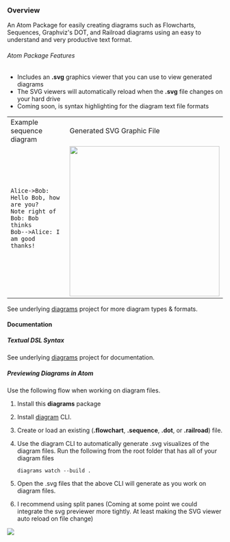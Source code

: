 ### Overview
An Atom Package for easily creating diagrams such as Flowcharts, Sequences, Graphviz's DOT, and Railroad diagrams using
an easy to understand and very productive text format.

###### Atom Package Features
 - Includes an **.svg** graphics viewer that you can use to view generated diagrams
 - The SVG viewers will automatically reload when the **.svg** file changes on your hard drive
 - Coming soon, is syntax highlighting for the diagram text file formats

<table>
<tr>
<td>Example sequence diagram</td>
<td>Generated SVG Graphic File</td>
</tr>
<tr>
  <td>
  <pre>
<code>
Alice->Bob: Hello Bob, how are you?
Note right of Bob: Bob thinks
Bob-->Alice: I am good thanks!
</code>
  </pre>
  </td>
  <td>
    <img src="http://francoislaberge.github.io/diagrams/docs/sequence.png" width="350px" />
  </td>
</tr>
</table>

See underlying [diagrams](https://github.com/francoislaberge/diagrams) project for more diagram types & formats.

#### Documentation

##### Textual DSL Syntax
See underlying [diagrams](https://github.com/francoislaberge/diagrams) project for documentation.

##### Previewing Diagrams in Atom
Use the following flow when working on diagram files.

 1. Install this **diagrams** package
 2. Install [diagram](http://npmjs.org/diagrams) CLI.
 3. Create or load an existing (**.flowchart**, **.sequence**, **.dot**, or **.railroad**) file.
 4. Use the diagram CLI to automatically generate .svg visualizes of the diagram files.
    Run the following from the root folder that has all of your diagram files

        diagrams watch --build .

 5. Open the .svg files that the above CLI will generate as you work on diagram files.
 6. I recommend using split panes (Coming at some point we could integrate the svg previewer more tightly.
    At least making the SVG viewer auto reload on file change)

<img src="http://francoislaberge.com/atom-diagrams/screenshot-atom.gif"/>
